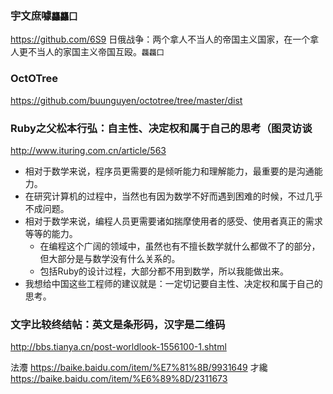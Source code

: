 ### 宇文庶噱`龘龘囗`
https://github.com/6S9
日俄战争：两个拿人不当人的帝国主义国家，在一个拿人更不当人的家国主义帝国互殴。`龘龘囗`

### OctOTree
https://github.com/buunguyen/octotree/tree/master/dist

### Ruby之父松本行弘：自主性、决定权和属于自己的思考（图灵访谈
http://www.ituring.com.cn/article/563
* 相对于数学来说，程序员更需要的是倾听能力和理解能力，最重要的是沟通能力。
* 在研究计算机的过程中，当然也有因为数学不好而遇到困难的时候，不过几乎不成问题。
* 相对于数学来说，编程人员更需要诸如揣摩使用者的感受、使用者真正的需求等等的能力。
  * 在编程这个广阔的领域中，虽然也有不擅长数学就什么都做不了的部分，但大部分是与数学没有什么关系的。
  * 包括Ruby的设计过程，大部分都不用到数学，所以我能做出来。
* 我想给中国这些工程师的建议就是：一定切记要自主性、决定权和属于自己的思考。

### 文字比较终结帖：英文是条形码，汉字是二维码
http://bbs.tianya.cn/post-worldlook-1556100-1.shtml

法灋
https://baike.baidu.com/item/%E7%81%8B/9931649
才纔
https://baike.baidu.com/item/%E6%89%8D/2311673
